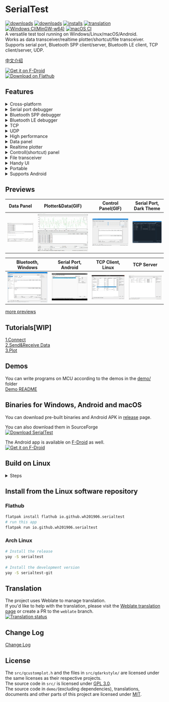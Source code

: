 # SerialTest
[![downloads](https://img.shields.io/github/downloads/wh201906/SerialTest/total?label=GitHub%20release%20downloads)](https://github.com/wh201906/SerialTest/releases)  [![downloads](https://img.shields.io/sourceforge/dt/serialtest.svg?label=SourceForge%20downloads)](https://sourceforge.net/projects/serialtest/)  [![installs](https://img.shields.io/flathub/downloads/io.github.wh201906.serialtest?label=Flathub%20installs)](https://flathub.org/apps/io.github.wh201906.serialtest)  [![translation](https://hosted.weblate.org/widgets/serialtest/-/svg-badge.svg)](https://hosted.weblate.org/engage/serialtest/)  
[![Windows CI(MinGW-w64)](https://github.com/wh201906/SerialTest/actions/workflows/build-windows.yml/badge.svg)](https://github.com/wh201906/SerialTest/actions/workflows/build-windows.yml)  [![macOS CI](https://github.com/wh201906/SerialTest/actions/workflows/build-macos.yml/badge.svg)](https://github.com/wh201906/SerialTest/actions/workflows/build-macos.yml)  
A versatile test tool running on Windows/Linux/macOS/Android.  
Works as data transceiver/realtime plotter/shortcut/file transceiver.  
Supports serial port, Bluetooth SPP client/server, Bluetooth LE client, TCP client/server, UDP.  

[中文介绍](doc/README/README_zh_CN.md)  

[<img src="https://fdroid.gitlab.io/artwork/badge/get-it-on.png"
     alt="Get it on F-Droid"
     height="80">](https://f-droid.org/packages/priv.wh201906.serialtest/)  
[<img src="https://flathub.org/assets/badges/flathub-badge-en.png"
     alt="Download on Flathub"
     height="60">](https://flathub.org/apps/io.github.wh201906.serialtest)  

## Features
<details>
<summary>Cross-platform</summary>

+ Supports Windows 7 and later
+ Supports [most Linux distros](https://flathub.org/setup)
+ Supports macOS 10.13 (High Sierra) and later
+ Supports Android 5.0 (Lollipop) and later

</details>

<details>
<summary>Serial port debugger</summary>

+ Show all available serial ports with parameters. No need to check Device Manager or dmesg  
+ Set baud rate, data bits, stop bits, parity scheme, flow control and change them on the fly  
+ Modify DTR/RTS signals, Show CTS, DSR, DCD, RI(RNG)signals  
+ Save the parameters of the last connection
+ Save connection parameters by port name or device ID then reuse them quickly
+ (Android: support hardware serial port only, like `/dev/ttyXXX`)
+ (Android: [Workaround](https://github.com/wh201906/SerialTest/discussions/11#discussioncomment-5892063) for USB serial devices)

</details>

<details>
<summary>Bluetooth SPP debugger</summary>

+ Supports commonly used Bluetooth modules(HC-05, HC-06, JDY-34, ...)
+ Supports communication between PC and smartphone
+ Supports client mode and server mode
+ The server can be connected by multiple devices. You can enable/disable the Tx/Rx function of them.
+ Supports multiple local Bluetooth adapters (Experimental)

</details>

<details>
<summary>Bluetooth LE debugger</summary>

+ Show all services(primary and included services), characteristics and descriptors of connected device
+ Specify different service for Rx/Tx

</details>

<details>
<summary>TCP</summary>

+ Supports IPv4/IPv6
+ Client：Supports spceifying local address and port
+ Client：The remote address can be a IP address or a website
+ Client：Supports storing connection parameters with user specified name then reuse them quickly
+ Server：Supports listening on all NICs or specified NIC
+ Server：The server can be connected by multiple devices. You can enable/disable the Tx/Rx function of them.

</details>

<details>
<summary>UDP</summary>

+ Supports IPv4/IPv6
+ Supports listening on all NICs or specified NIC
+ Supports storing connection parameters with user specified name then reuse them quickly
+ Change remote address and port on the fly

</details>

<details>
<summary>High performance</summary>

+ Fast response：UI update is separated from Data reception. Disable "Realtime" option in "data" tab for higher speed  
+ Fast response：Time-consuming works run in dedicated threads
+ Low memory cost：Received bytes to memory consumption is about 1:1, if the plot and "Realtime" option are disabled.

</details>

<details>
<summary>Data panel</summary>

+ Show data in hexadecimal
+ Show timestamp of received data
+ Export raw data or selected text
+ Add suffix behind each sending(\r, \r\n, string, hex data)
+ Repeat
+ Rich encoding support  
(UTF8/16/32, GB2312/GB18030, BIG5, KOI8-R, Shift_JIS, EUC-KR, [......](https://doc.qt.io/qt-5/qtextcodec.html#details) )
+ Unescape user input  
（\r, \n, \t, \0, \123, \xFF, \uABCD, ...）
+ Enable/disable echo
+ Show sended/received data only

</details>

<details>
<summary>Realtime plotter</summary>

+ Human-readable data format
+ Drag or scroll the canvas by mouse
+ Drag or scroll the canvas on touchscreen
+ Showing the latest data or holding on
+ Show up to 99 graphs
+ Multiple X-axis mode
+ Legends with customizable name and color
+ Show/hide graphs
+ Clear the canvas by specified data or "Clear" button
+ [Demos of STM32/Arduino/STC8](demo/README.md)

</details>

<details>
<summary>Controll(shortcut) panel</summary>

+ Send spedified data by one click
+ Send a number quickly by slider
+ Send data in hexadecimal
+ Unescaping support
+ Add prefix/suffix
+ Import/Export the whole panel

</details>

<details>
<summary>File transceiver</summary>

+ Calculate CRC32 checksum quickly
+ Send with throttle
+ Stop receiving after specified number of bytes
+ CRC32 and file IO are handled in separated threads for better performance

</details>

<details>
<summary>Handy UI</summary>

+ Show multiple panels with your preferred layout on a single window
+ Show panel as separated windows
+ PC: Stays on top
+ PC: Opacity
+ PC: Start multiple instances with different modes, which are shown on the title bar
+ Check connection parameters and disconnect/reconnect on status bar
+ Customize font
+ Select language
+ Change theme(dark theme)

</details>

<details>
<summary>Portable</summary>

+ The app generates one single config file only
+ Never touchs Windows Registry
+ Use config file in current working directory or system default config directory
+ Export/Import/Clear config
+ Clear history 
+ Set maximum history count

</details>

<details>
<summary>Supports Android</summary>

+ Small screen support: Force landscape mode
+ Small screen support: Show sended/received data only
+ Small screen support: Full screen mode
+ Drag/Scale gesture support on Plotter
+ Share text/file to SerialTest then send it

</details>

## Previews
| Data Panel | Plotter&Data(GIF) | Control Panel(GIF) | Serial Port, Dark Theme |  
| --- | --- | --- | --- |  
| ![win_data](doc/previews/win_data.png) | ![mixed_plotter](doc/previews/mixed_plotter.gif) | ![ctrl](doc/previews/ctrl.gif) | ![dark_serial](doc/previews/dark_serial.png) |  

| Bluetooth, Windows | Serial Port, Android | TCP Client, Linux | TCP Server |  
| --- | --- | --- | --- |  
| ![win_bluetooth](doc/previews/win_bluetooth.png) | ![android_serial](doc/previews/android_serial.png) | ![linux_tcp_client](doc/previews/linux_tcp_client.png) | ![tcp_server](doc/previews/tcp_server.png) |  

[more previews](doc/previews/previews.md)  

## Tutorials[WIP]
[1.Connect](doc/tutorials/connect/connect.md)  
[2.Send&Receive Data](doc/tutorials/data/data.md)  
[3.Plot](doc/tutorials/plot/plot_zh_CN.md)  

## Demos
You can write programs on MCU according to the demos in the [demo/](https://github.com/wh201906/SerialTest/tree/master/demo) folder  
[Demo README](demo/README.md)  

## Binaries for Windows, Android and macOS
You can download pre-built binaries and Android APK in [release](https://github.com/wh201906/SerialTest/releases) page.  

You can also download them in SourceForge  
[![Download SerialTest](https://a.fsdn.com/con/app/sf-download-button)](https://sourceforge.net/projects/serialtest/files/latest/download)  

The Android app is available on [F-Droid](https://f-droid.org/packages/priv.wh201906.serialtest/) as well.  
[<img src="https://fdroid.gitlab.io/artwork/badge/get-it-on.png"
     alt="Get it on F-Droid"
     height="80">](https://f-droid.org/packages/priv.wh201906.serialtest/)  

## Build on Linux

<details>
<summary>Steps</summary>

### 1. Install depencencies
```bash
# sudo add-apt-repository universe
sudo apt-get update
# sudo apt-get install git build-essential
sudo apt-get install qtbase5-dev qt5-qmake libqt5serialport5-dev qtconnectivity5-dev 
```
### 2. Get the source code
```bash
cd ~
git clone https://github.com/wh201906/SerialTest.git --depth=1
cd SerialTest
mkdir build && cd build
```

### 3. Choose how to import QCustomplot 
#### Use QCustomPlot source file（recommended）  
You need to [download](https://www.qcustomplot.com/release/2.1.1/QCustomPlot-source.tar.gz) QCustomPlot archive, extract the qcustomplot.cpp and qcustomplot.h in the /src folder(replace the existing qcustomplot.h), then build.  
```bash
wget https://www.qcustomplot.com/release/2.1.1/QCustomPlot-source.tar.gz
tar -xzf QCustomPlot-source.tar.gz
cp qcustomplot-source/qcustomplot.* ../src
```

#### Use QCustomPlot library  
If the qcustomplot.cpp doesn't exist in the src/ folder, the qmake will try to find the library file(xxx.so/xxx.dll) in the building directory(where you call the qmake command) and the default library directory.  
### 4. Build and run
```bash
export QT_SELECT=qt5
qmake ../src
make -j4 && make clean
./SerialTest 
```

</details>

## Install from the Linux software repository

### Flathub
```bash
flatpak install flathub io.github.wh201906.serialtest
# run this app
flatpak run io.github.wh201906.serialtest
```

### Arch Linux
```bash
# Install the release
yay -S serialtest

# Install the development version
yay -S serialtest-git
```

## Translation
The project uses Weblate to manage translation.  
If you'd like to help with the translation, please visit the [Weblate translation page](https://hosted.weblate.org/engage/serialtest/) or create a PR to the `weblate` branch.  
[![Translation status](https://hosted.weblate.org/widgets/serialtest/-/multi-auto.svg)](https://hosted.weblate.org/engage/serialtest/)  

## Change Log
[Change Log](CHANGELOG.md)

## License
The `src/qcustomplot.h` and the files in `src/qdarkstyle/` are licensed under the same licenses as their respective projects.  
The source code in `src/` is licensed under [GPL 3.0](LICENSE.GPL).  
The source code in `demo/`(excluding dependencies), translations, documents and other parts of this project are licensed under [MIT](LICENSE.MIT).  
